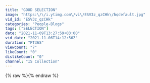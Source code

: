 ```yaml
---
title: "GOOD SELECTION"
image: "https:\/\/i.ytimg.com\/vi\/ESV3z_qzCHk\/hqdefault.jpg"
vid_id: "ESV3z_qzCHk"
categories: "People-Blogs"
tags: ["SELECTION"]
date: "2021-11-09T13:27:59+03:00"
vid_date: "2021-11-06T14:12:56Z"
duration: "PT36S"
viewcount: "7"
likeCount: "0"
dislikeCount: "0"
channel: "IS Collection"
---
```

{% raw %}{% endraw %}
